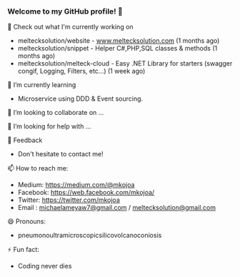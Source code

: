 ### Welcome to my GitHub profile! 👋

🔭  Check out what I'm currently working on 
  
   - meltecksolution/website - www.meltecksolution.com (1 months ago) 
   - meltecksolution/snippet  - Helper C#,PHP,SQL classes & methods (1 months ago)
   - meltecksolution/melteck-cloud - Easy .NET Library for starters (swagger congif, Logging, Filters, etc...)  (1 week ago)

 🌱 I’m currently learning
 
  - Microservice using DDD & Event sourcing.
  
 👯 I’m looking to collaborate on ...
 
 🤔 I’m looking for help with ...

 💬 Feedback

   - Don't hesitate to contact me!
    
 📫 How to reach me: 
 
   - Medium: https://medium.com/@mkojoa
   - Facebook: https://web.facebook.com/mkojoa/
   - Twitter: https://twitter.com/mkojoa
   - Email : michaelameyaw7@gmail.com / meltecksolution@gmail.com
 
 😄 Pronouns:
 
   - pneumonoultramicroscopicsilicovolcanoconiosis
   
 ⚡ Fun fact:
 
  - Coding never dies

